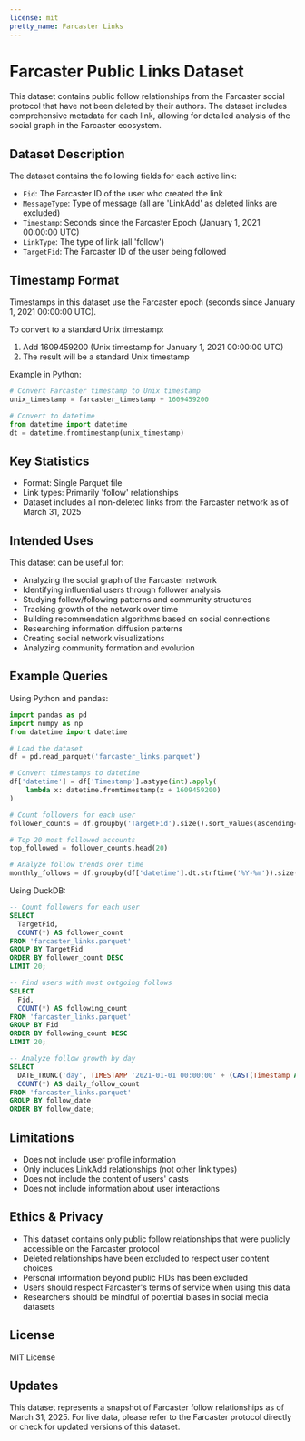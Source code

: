 ```yaml
---
license: mit
pretty_name: Farcaster Links
---
```


# Farcaster Public Links Dataset

This dataset contains public follow relationships from the Farcaster social protocol that have not been deleted by their authors. The dataset includes comprehensive metadata for each link, allowing for detailed analysis of the social graph in the Farcaster ecosystem.

## Dataset Description

The dataset contains the following fields for each active link:
- `Fid`: The Farcaster ID of the user who created the link
- `MessageType`: Type of message (all are 'LinkAdd' as deleted links are excluded)
- `Timestamp`: Seconds since the Farcaster Epoch (January 1, 2021 00:00:00 UTC)
- `LinkType`: The type of link (all 'follow')
- `TargetFid`: The Farcaster ID of the user being followed

## Timestamp Format

Timestamps in this dataset use the Farcaster epoch (seconds since January 1, 2021 00:00:00 UTC).

To convert to a standard Unix timestamp:
1. Add 1609459200 (Unix timestamp for January 1, 2021 00:00:00 UTC) 
2. The result will be a standard Unix timestamp

Example in Python:
```python
# Convert Farcaster timestamp to Unix timestamp
unix_timestamp = farcaster_timestamp + 1609459200

# Convert to datetime
from datetime import datetime
dt = datetime.fromtimestamp(unix_timestamp)
```

## Key Statistics
- Format: Single Parquet file
- Link types: Primarily 'follow' relationships
- Dataset includes all non-deleted links from the Farcaster network as of March 31, 2025

## Intended Uses

This dataset can be useful for:
- Analyzing the social graph of the Farcaster network
- Identifying influential users through follower analysis
- Studying follow/following patterns and community structures
- Tracking growth of the network over time
- Building recommendation algorithms based on social connections
- Researching information diffusion patterns
- Creating social network visualizations
- Analyzing community formation and evolution

## Example Queries

Using Python and pandas:
```python
import pandas as pd
import numpy as np
from datetime import datetime

# Load the dataset
df = pd.read_parquet('farcaster_links.parquet')

# Convert timestamps to datetime
df['datetime'] = df['Timestamp'].astype(int).apply(
    lambda x: datetime.fromtimestamp(x + 1609459200)
)

# Count followers for each user
follower_counts = df.groupby('TargetFid').size().sort_values(ascending=False)

# Top 20 most followed accounts
top_followed = follower_counts.head(20)

# Analyze follow trends over time
monthly_follows = df.groupby(df['datetime'].dt.strftime('%Y-%m')).size()
```

Using DuckDB:
```sql
-- Count followers for each user
SELECT 
  TargetFid,
  COUNT(*) AS follower_count
FROM 'farcaster_links.parquet'
GROUP BY TargetFid
ORDER BY follower_count DESC
LIMIT 20;

-- Find users with most outgoing follows
SELECT 
  Fid,
  COUNT(*) AS following_count
FROM 'farcaster_links.parquet'
GROUP BY Fid
ORDER BY following_count DESC
LIMIT 20;

-- Analyze follow growth by day
SELECT 
  DATE_TRUNC('day', TIMESTAMP '2021-01-01 00:00:00' + (CAST(Timestamp AS BIGINT) * INTERVAL '1 second')) AS follow_date,
  COUNT(*) AS daily_follow_count
FROM 'farcaster_links.parquet'
GROUP BY follow_date
ORDER BY follow_date;
```

## Limitations
- Does not include user profile information
- Only includes LinkAdd relationships (not other link types)
- Does not include the content of users' casts
- Does not include information about user interactions

## Ethics & Privacy
- This dataset contains only public follow relationships that were publicly accessible on the Farcaster protocol
- Deleted relationships have been excluded to respect user content choices
- Personal information beyond public FIDs has been excluded
- Users should respect Farcaster's terms of service when using this data
- Researchers should be mindful of potential biases in social media datasets

## License
MIT License

## Updates
This dataset represents a snapshot of Farcaster follow relationships as of March 31, 2025. For live data, please refer to the Farcaster protocol directly or check for updated versions of this dataset.


